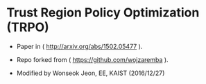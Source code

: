 # Trust Region Policy Optimization (TRPO)

+ Paper in ( http://arxiv.org/abs/1502.05477 ).

+ Repo forked from ( https://github.com/wojzaremba ).

+ Modified by Wonseok Jeon, EE, KAIST (2016/12/27)

